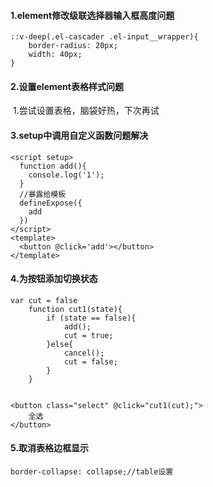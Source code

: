 #### 1.element修改级联选择器输入框高度问题

```
::v-deep(.el-cascader .el-input__wrapper){
    border-radius: 20px;
    width: 40px;
}
```

#### 2.设置element表格样式问题

​	1.尝试设置表格，脑袋好热，下次再试

#### 3.setup中调用自定义函数问题解决

```
<script setup>
  function add(){
    console.log('1');
  }
  //暴露给模板
  defineExpose({
    add
  })
</script>
<template>
  <button @click='add'></button>
</template>
```

#### 4.为按钮添加切换状态

```
var cut = false
    function cut1(state){
        if (state == false){
            add();
            cut = true;
        }else{
            cancel();
            cut = false;
        }
    }
   
   
<button class="select" @click="cut1(cut);">
    全选
</button>
```



#### 5.取消表格边框显示

```
border-collapse: collapse;//table设置
```

